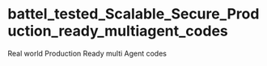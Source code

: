 # battel_tested_Scalable_Secure_Production_ready_multiagent_codes
Real world Production Ready multi Agent codes
